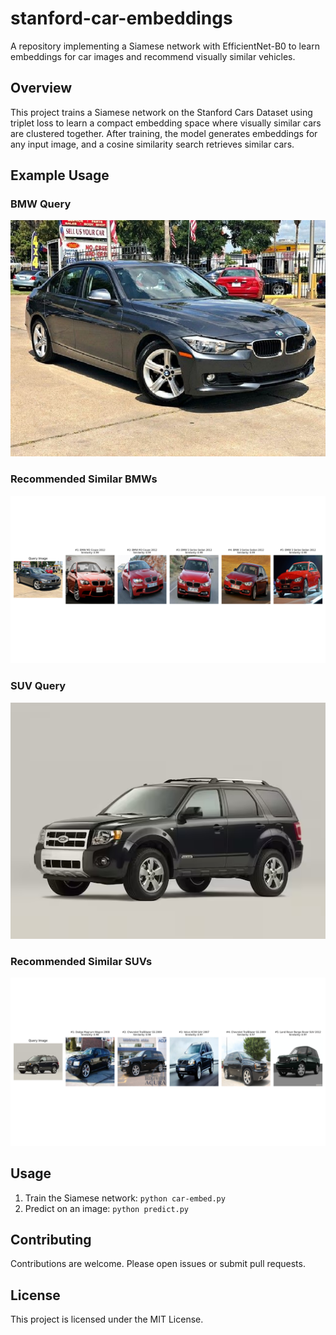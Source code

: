 # stanford-car-embeddings

A repository implementing a Siamese network with EfficientNet-B0 to learn embeddings for car images and recommend visually similar vehicles.

## Overview

This project trains a Siamese network on the Stanford Cars Dataset using triplet loss to learn a compact embedding space where visually similar cars are clustered together. After training, the model generates embeddings for any input image, and a cosine similarity search retrieves similar cars.

## Example Usage

### BMW Query  
![BMW Query Image](assets/bmw.png)

### Recommended Similar BMWs  
![Similar BMWs](assets/similar_bmw.png)

### SUV Query  
![SUV Query Image](assets/suv.png)

### Recommended Similar SUVs  
![Similar SUVs](assets/similar_suv.png)

## Usage

1. Train the Siamese network: `python car-embed.py`
2. Predict on an image: `python predict.py`

## Contributing

Contributions are welcome. Please open issues or submit pull requests.

## License

This project is licensed under the MIT License.
